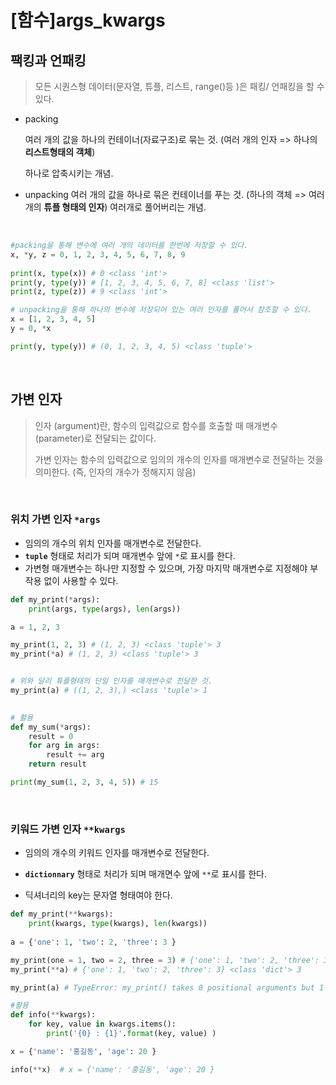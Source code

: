 # [함수]args_kwargs

## 팩킹과 언패킹

> 모든 시퀀스형 데이터(문자열, 튜플, 리스트, range()등 )은 패킹/ 언패킹을 할 수 있다. 

- packing

  여러 개의 값을 하나의 컨테이너(자료구조)로 묶는 것. (여러 개의 인자 => 하나의 **리스트형태의 객체**) 

  하나로 압축시키는 개념. 

- unpacking
  여러 개의 값을 하나로 묶은 컨테이너를 푸는 것. (하나의 객체 => 여러 개의 **튜플 형태의 인자**)
  여러개로 풀어버리는 개념. 

<br>

```python
#packing을 통해 변수에 여러 개의 데이터를 한번에 저장할 수 있다. 
x, *y, z = 0, 1, 2, 3, 4, 5, 6, 7, 8, 9
 
print(x, type(x)) # 0 <class 'int'>
print(y, type(y)) # [1, 2, 3, 4, 5, 6, 7, 8] <class 'list'>
print(z, type(z)) # 9 <class 'int'>

```

```python
# unpacking을 통해 하나의 변수에 저장되어 있는 여러 인자를 풀어서 참조할 수 있다. 
x = [1, 2, 3, 4, 5]
y = 0, *x

print(y, type(y)) # (0, 1, 2, 3, 4, 5) <class 'tuple'>
```

<br>

## 가변 인자 

> 인자 (argument)란, 함수의 입력값으로 함수를 호출할 때 매개변수(parameter)로 전달되는 값이다.  
>
> 가변 인자는 함수의 입력값으로 임의의 개수의 인자를 매개변수로 전달하는 것을 의미한다.  (즉, 인자의 개수가 정해지지 않음)

<br>

### 위치 가변 인자 `*args`

- 임의의 개수의 위치 인자를 매개변수로 전달한다. 
- **`tuple`** 형태로 처리가 되며 매개변수 앞에 `*`로 표시를 한다. 
- 가변형 매개변수는 하나만 지정할 수 있으며, 가장 마지막 매개변수로 지정해야 부작용 없이 사용할 수 있다. 

```python
def my_print(*args):
    print(args, type(args), len(args))

a = 1, 2, 3

my_print(1, 2, 3) # (1, 2, 3) <class 'tuple'> 3
my_print(*a) # (1, 2, 3) <class 'tuple'> 3


# 위와 달리 튜플형태의 단일 인자를 매개변수로 전달한 것. 
my_print(a) # ((1, 2, 3),) <class 'tuple'> 1
 
```

 ```python
 # 활용
 def my_sum(*args):
     result = 0 
     for arg in args:
         result += arg
     return result
 
 print(my_sum(1, 2, 3, 4, 5)) # 15
 ```

<br>

### 키워드 가변 인자 `**kwargs`	

- 임의의 개수의 키워드 인자를 매개변수로 전달한다.

- **`dictionnary`** 형태로 처리가 되며 매개면수 앞에 `**`로 표시를 한다. 

- 딕셔너리의 key는 문자열 형태여야 한다. 

```python
def my_print(**kwargs):
    print(kwargs, type(kwargs), len(kwargs))
    
a = {'one': 1, 'two': 2, 'three': 3 }

my_print(one = 1, two = 2, three = 3) # {'one': 1, 'two': 2, 'three': 3} <class 'dict'> 3
my_print(**a) # {'one': 1, 'two': 2, 'three': 3} <class 'dict'> 3

my_print(a) # TypeError: my_print() takes 0 positional arguments but 1 was given
```

```python
#활용
def info(**kwargs):
    for key, value in kwargs.items():
        print('{0} : {1}'.format(key, value) )

x = {'name': '홍길동', 'age': 20 } 

info(**x)  # x = {'name': '홍길동', 'age': 20 } 
```

<br>

<br>
